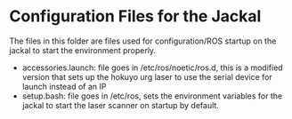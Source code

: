 # Configuration Files for the Jackal
The files in this folder are files used for configuration/ROS startup on the jackal to start the environment properly.

- accessories.launch: file goes in /etc/ros/noetic/ros.d, this is a modified version that sets up the hokuyo urg laser to use the serial device for launch instead of an IP
- setup.bash: file goes in /etc/ros, sets the environment variables for the jackal to start the laser scanner on startup by default.